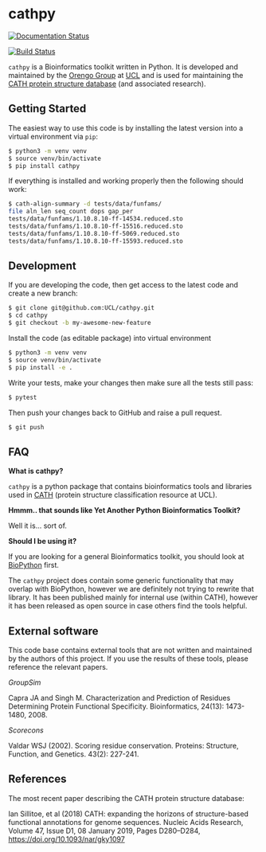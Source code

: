 # cathpy

[![Documentation Status](https://readthedocs.org/projects/cathpy/badge/?version=latest)](https://cathpy.readthedocs.io/en/latest/?badge=latest)

[![Build Status](https://travis-ci.com/UCL/cathpy.svg?branch=master)](https://travis-ci.com/UCL/cathpy)

`cathpy` is a Bioinformatics toolkit written in Python. It is developed and maintained by the
[Orengo Group](http://orengogroup.info/) at [UCL](https://www.ucl.ac.uk/orengo-group/) and is used for maintaining the [CATH protein structure database](http://www.cathdb.info) (and associated research).


## Getting Started

The easiest way to use this code is by installing the latest version into a virtual environment via `pip`:

```sh
$ python3 -m venv venv
$ source venv/bin/activate
$ pip install cathpy
```

If everything is installed and working properly then the following should work:

```sh
$ cath-align-summary -d tests/data/funfams/
file aln_len seq_count dops gap_per
tests/data/funfams/1.10.8.10-ff-14534.reduced.sto                          69     51  61.53  12.53
tests/data/funfams/1.10.8.10-ff-15516.reduced.sto                          66    429 100.00  13.04
tests/data/funfams/1.10.8.10-ff-5069.reduced.sto                           59     14   7.81   3.15
tests/data/funfams/1.10.8.10-ff-15593.reduced.sto                          63    203  95.88  17.70
```


## Development

If you are developing the code, then get access to the latest code and create a new branch:

```sh
$ git clone git@github.com:UCL/cathpy.git
$ cd cathpy
$ git checkout -b my-awesome-new-feature
```

Install the code (as editable package) into virtual environment

```sh
$ python3 -m venv venv
$ source venv/bin/activate
$ pip install -e .
```

Write your tests, make your changes then make sure all the tests still pass:

```sh
$ pytest
```

Then push your changes back to GitHub and raise a pull request.

```sh
$ git push
```

## FAQ

**What is cathpy?**

`cathpy` is a python package that contains bioinformatics tools and libraries
used in [CATH](http://cathdb.info) (protein structure classification resource at UCL).

**Hmmm.. that sounds like Yet Another Python Bioinformatics Toolkit?**

Well it is... sort of.

**Should I be using it?**

If you are looking for a general Bioinformatics toolkit, you should look at [BioPython](https://biopython.org/) first.

The `cathpy` project does contain some generic functionality that may overlap with BioPython,
however we are definitely not trying to rewrite that library. It has been published mainly for 
internal use (within CATH), however it has been released as open source in case others find the tools helpful.

## External software

This code base contains external tools that are not written and maintained by the authors
of this project. If you use the results of these tools, please reference the relevant papers.

*GroupSim*

Capra JA and Singh M. Characterization and Prediction of Residues Determining 
Protein Functional Specificity. Bioinformatics, 24(13): 1473-1480, 2008.

*Scorecons*

Valdar WSJ (2002). Scoring residue conservation. Proteins: Structure, Function, 
and Genetics. 43(2): 227-241.

## References

The most recent paper describing the CATH protein structure database:

Ian Sillitoe, et al (2018) CATH: expanding the horizons of structure-based functional annotations for genome sequences.
Nucleic Acids Research, Volume 47, Issue D1, 08 January 2019, Pages D280–D284, https://doi.org/10.1093/nar/gky1097
